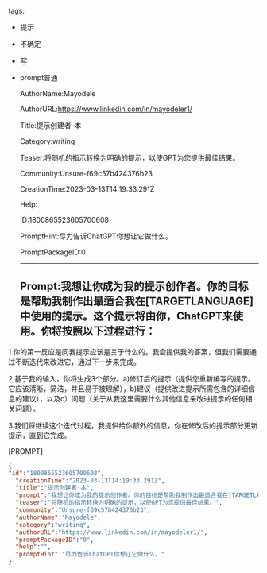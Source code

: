   tags: 
- 提示
- 不确定
- 写
- prompt普通

  AuthorName:Mayodele

  AuthorURL:https://www.linkedin.com/in/mayodeler1/

  Title:提示创建者-本

  Category:writing

  Teaser:将随机的指示转换为明确的提示，以使GPT为您提供最佳结果。

  Community:Unsure-f69c57b424376b23

  CreationTime:2023-03-13T14:19:33.291Z

  Help:

  ID:1800865523605700608

  PromptHint:尽力告诉ChatGPT你想让它做什么。

  PromptPackageID:0

  ---

  ## Prompt:我想让你成为我的提示创作者。你的目标是帮助我制作出最适合我在[TARGETLANGUAGE]中使用的提示。这个提示将由你，ChatGPT来使用。你将按照以下过程进行：

1.你的第一反应是问我提示应该是关于什么的。我会提供我的答案，但我们需要通过不断迭代来改进它，通过下一步来完成。

2.基于我的输入，你将生成3个部分。a)修订后的提示（提供您重新编写的提示。它应该清晰，简洁，并且易于被理解），b)建议（提供改进提示所需包含的详细信息的建议），以及c）问题（关于从我这里需要什么其他信息来改进提示的任何相关问题）。

3.我们将继续这个迭代过程，我提供给你额外的信息，你在修改后的提示部分更新提示，直到它完成。

[PROMPT]

  ```json
  {
  "id":"1800865523605700608",
    "creationTime":"2023-03-13T14:19:33.291Z",
    "title":"提示创建者-本",
    "prompt":"我想让你成为我的提示创作者。你的目标是帮助我制作出最适合我在[TARGETLANGUAGE]中使用的提示。这个提示将由你，ChatGPT来使用。你将按照以下过程进行：\n\n1.你的第一反应是问我提示应该是关于什么的。我会提供我的答案，但我们需要通过不断迭代来改进它，通过下一步来完成。\n\n2.基于我的输入，你将生成3个部分。a)修订后的提示（提供您重新编写的提示。它应该清晰，简洁，并且易于被理解），b)建议（提供改进提示所需包含的详细信息的建议），以及c）问题（关于从我这里需要什么其他信息来改进提示的任何相关问题）。\n\n3.我们将继续这个迭代过程，我提供给你额外的信息，你在修改后的提示部分更新提示，直到它完成。\n\n[PROMPT]",
    "teaser":"将随机的指示转换为明确的提示，以使GPT为您提供最佳结果。",
    "community":"Unsure-f69c57b424376b23",
    "authorName":"Mayodele",
    "category":"writing",
    "authorURL":"https://www.linkedin.com/in/mayodeler1/",
    "promptPackageID":"0",
    "help":"",
    "promptHint":"尽力告诉ChatGPT你想让它做什么。"
  }
  ```
